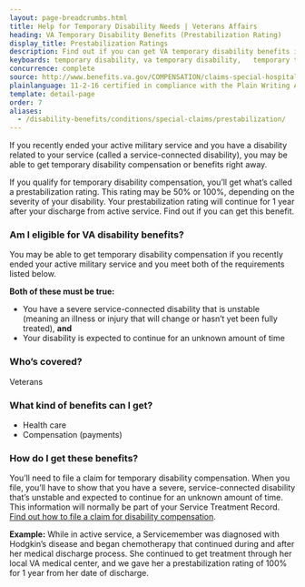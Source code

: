 ```yaml
---
layout: page-breadcrumbs.html
title: Help for Temporary Disability Needs | Veterans Affairs
heading: VA Temporary Disability Benefits (Prestabilization Rating)
display_title: Prestabilization Ratings
description: Find out if you can get VA temporary disability benefits if you recently ended your active military service and you have a service-connected disability. If you qualify, you'll get what's called a prestabilization rating. This rating will continue for one year after your discharge.
keyboards: temporary disability, va temporary disability,	temporary total disability va 
concurrence: complete
source: http://www.benefits.va.gov/COMPENSATION/claims-special-hospital_treatment.asp
plainlanguage: 11-2-16 certified in compliance with the Plain Writing Act
template: detail-page
order: 7
aliases:
  - /disability-benefits/conditions/special-claims/prestabilization/
---
```


<div class="va-introtext">

If you recently ended your active military service and you have a disability related to your service (called a service-connected disability), you may be able to get temporary disability compensation or benefits right away.

If you qualify for temporary disability compensation, you’ll get what’s called a prestabilization rating. This rating may be 50% or 100%, depending on the severity of your disability. Your prestabilization rating will continue for 1 year after your discharge from active service. Find out if you can get this benefit.

</div>


<div class="feature" markdown="1">

### Am I eligible for VA disability benefits?

You may be able to get temporary disability compensation if you recently ended your active military service and you meet both of the requirements listed below. 

**Both of these must be true:**
- You have a severe service-connected disability that is unstable (meaning an illness or injury that will change or hasn’t yet been fully treated), **and**
- Your disability is expected to continue for an unknown amount of time

### Who’s covered?
Veterans
</div>

### What kind of benefits can I get?

- Health care
- Compensation (payments)

### How do I get these benefits?

You’ll need to file a claim for temporary disability compensation. When you file, you’ll have to show that you have a severe, service-connected disability that’s unstable and expected to continue for an unknown amount of time. This information will normally be part of your Service Treatment Record. <br>
[Find out how to file a claim for disability compensation](/disability/how-to-file-claim/).

**Example:** While in active service, a Servicemember was diagnosed with Hodgkin’s disease and began chemotherapy that continued during and after her medical discharge process. She continued to get treatment through her local VA medical center, and we gave her a prestabilization rating of 100% for 1 year from her date of discharge.
